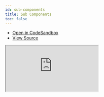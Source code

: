 ```yaml
---
id: sub-components
title: Sub Components
toc: false
---
```


- [Open in CodeSandbox](https://codesandbox.io/s/github/tannerlinsley/react-charts/tree/master/examples/sub-components)
- [View Source](https://github.com/tannerlinsley/react-charts/tree/master/examples/sub-components)

<iframe
  src="https://codesandbox.io/embed/github/tannerlinsley/react-charts/tree/master/examples/sub-components?autoresize=1&fontsize=14&theme=dark"
  title="tannerlinsley/react-charts: sub-components"
  sandbox="allow-forms allow-modals allow-popups allow-presentation allow-same-origin allow-scripts"
  style={{
    width: '100%',
    height: '80vh',
    border: '0',
    borderRadius: 8,
    overflow: 'hidden',
    position: 'static',
    zIndex: 0,
  }}
></iframe>
